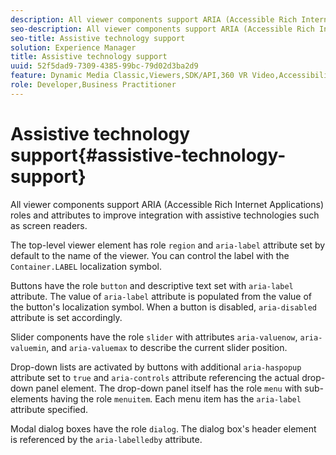 ```yaml
---
description: All viewer components support ARIA (Accessible Rich Internet Applications) roles and attributes to improve integration with assistive technologies such as screen readers.
seo-description: All viewer components support ARIA (Accessible Rich Internet Applications) roles and attributes to improve integration with assistive technologies such as screen readers.
seo-title: Assistive technology support
solution: Experience Manager
title: Assistive technology support
uuid: 52f5dad9-7309-4385-99bc-79d02d3ba2d9
feature: Dynamic Media Classic,Viewers,SDK/API,360 VR Video,Accessibility
role: Developer,Business Practitioner
---
```


# Assistive technology support{#assistive-technology-support}

All viewer components support ARIA (Accessible Rich Internet Applications) roles and attributes to improve integration with assistive technologies such as screen readers.

The top-level viewer element has role `region` and `aria-label` attribute set by default to the name of the viewer. You can control the label with the `Container.LABEL` localization symbol.

Buttons have the role `button` and descriptive text set with `aria-label` attribute. The value of `aria-label` attribute is populated from the value of the button's localization symbol. When a button is disabled, `aria-disabled` attribute is set accordingly.

Slider components have the role `slider` with attributes `aria-valuenow`, `aria-valuemin`, and `aria-valuemax` to describe the current slider position.

Drop-down lists are activated by buttons with additional `aria-haspopup` attribute set to `true` and `aria-controls` attribute referencing the actual drop-down panel element. The drop-down panel itself has the role `menu` with sub-elements having the role `menuitem`. Each menu item has the `aria-label` attribute specified.

Modal dialog boxes have the role `dialog`. The dialog box's header element is referenced by the `aria-labelledby` attribute. 
